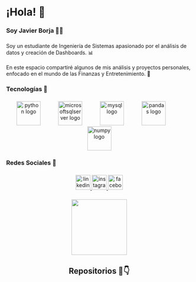 <h1 align="left">¡Hola! 👋</h1>

###

<h3 align="left">Soy Javier Borja 👨‍💻</h3>

###

<p align="left">Soy un estudiante de Ingeniería de Sistemas apasionado por el análisis de datos y creación de Dashboards. 📊<br><br>En este espacio compartiré algunos de mis análisis y proyectos personales, enfocado en el mundo de las Finanzas y Entretenimiento. 🚀</p>

###

<h3 align="left">Tecnologías 🔧</h3>

###

<div align="center">
  <img src="https://cdn.jsdelivr.net/gh/devicons/devicon/icons/python/python-original.svg" height="65" alt="python logo"  />
  <img width="40" />
  <img src="https://cdn.jsdelivr.net/gh/devicons/devicon/icons/microsoftsqlserver/microsoftsqlserver-plain.svg" height="65" alt="microsoftsqlserver logo"  />
  <img width="40" />
  <img src="https://cdn.jsdelivr.net/gh/devicons/devicon/icons/mysql/mysql-original.svg" height="65" alt="mysql logo"  />
  <img width="40" />
  <img src="https://cdn.jsdelivr.net/gh/devicons/devicon/icons/pandas/pandas-original.svg" height="65" alt="pandas logo"  />
  <img width="40" />
  <img src="https://cdn.jsdelivr.net/gh/devicons/devicon/icons/numpy/numpy-original.svg" height="65" alt="numpy logo"  />
</div>

###

<h3 align="left">Redes Sociales 🔗</h3>

###

<div align="center">
  <a href="https://www.linkedin.com/in/javier-borja-2598a522a/" target="_blank">
    <img src="https://img.shields.io/static/v1?message=LinkedIn&logo=linkedin&label=&color=0077B5&logoColor=white&labelColor=&style=for-the-badge" height="40" alt="linkedin logo"  />
  </a>
  <a href="https://www.instagram.com/javier.borja__/" target="_blank">
    <img src="https://img.shields.io/static/v1?message=Instagram&logo=instagram&label=&color=E4405F&logoColor=white&labelColor=&style=for-the-badge" height="40" alt="instagram logo"  />
  </a>
  <a href="https://www.facebook.com/luis.borjapolo/" target="_blank">
    <img src="https://img.shields.io/static/v1?message=Facebook&logo=facebook&label=&color=1877F2&logoColor=white&labelColor=&style=for-the-badge" height="40" alt="facebook logo"  />
  </a>
</div>

###

<div align="center">
  <img height="150" src="https://cdn.betterttv.net/emote/66f4b9e90c5685edb30bd17f/3x.webp"  />
</div>

###

<h2 align="center">Repositorios 📁👇</h2>

###
